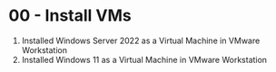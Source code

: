 # 00 - Install VMs

1. Installed Windows Server 2022 as a Virtual Machine in VMware Workstation
2. Installed Windows 11 as a Virtual Machine in VMware Workstation